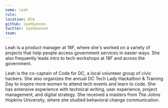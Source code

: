 ```yaml
---
name: leah
role:
location: DCA
github: leahbannon
twitter: leahbannon
team:
---
```


Leah is a product manager at 18F, where she's worked on a variety of projects that help people access government services in easier ways. She also frequently leads intro to tech workshops at 18F and across the government.

Leah is the co-captain of Code for DC, a local volunteer group of civic hackers. She also organizes the annual DC Tech Lady Hackathon & Training Day to inspire more women to attend tech events and learn to code. She has extensive experience with technical writing, user experience, project management, and digital strategy. She received a masters from The Johns Hopkins University, where she studied behavioral change communication.
